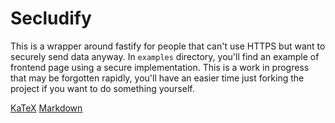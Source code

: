 # Secludify

This is a wrapper around fastify for people that can't use HTTPS but want to securely send data anyway.
In `examples` directory, you'll find an example of frontend page using a secure implementation.
This is a work in progress that may be forgotten rapidly, you'll have an easier time just forking the project if you want to do something yourself.

[KaTeX](https://katex.org/docs/supported.html)
[Markdown](https://www.markdownguide.org/cheat-sheet/)

